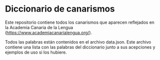 # Diccionario de canarismos
Este repositorio contiene todos los canarismos que aparecen reflejados en la Academia Canaria de la Lengua (https://www.academiacanarialengua.org/).

Todos las palabras están contenidos en el archivo data.json. Este archivo contiene una lista con las palabras del diccionario junto a sus acepciones y ejemplos de uso si los hubiere.

